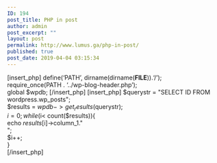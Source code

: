 ```yaml
---
ID: 194
post_title: PHP in post
author: admin
post_excerpt: ""
layout: post
permalink: http://www.lumus.ga/php-in-post/
published: true
post_date: 2019-04-04 03:15:34
---
```

[insert_php]
define(‘PATH’, dirname(dirname(__FILE__)).‘/’);  
require_once(PATH . ‘../wp-blog-header.php’);  
global $wpdb;
[/insert_php]
[insert_php]
$querystr = "SELECT ID FROM wordpress.wp_posts";  
$results = $wpdb->get_results($querystr);  
$i=0;  
while ($i< count($results)){  
echo $results[$i]->column_1."<br />";  
$i++;  
}  
[/insert_php]